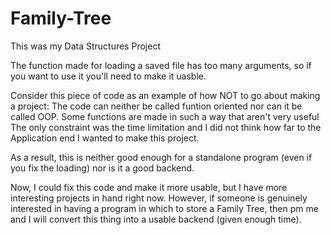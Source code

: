 # Family-Tree
This was my Data Structures Project

The function made for loading a saved file has too many arguments, so if you want to use it you'll need to make it uasble.

Consider this piece of code as an example of how NOT to go about making a project:
  The code can neither be called funtion oriented nor can it be called OOP.
  Some functions are made in such a way that aren't very useful
  The only constraint was the time limitation and I did not think how far to the Application end I wanted to make this project.
  
  As a result, this is neither good enough for a standalone program (even if you fix the loading) nor is it a good backend.
  
Now, I could fix this code and make it more usable, but I have more interesting projects in hand right now.
However, if someone is genuinely interested in having a program in which to store a Family Tree, then pm me and I will convert this thing into a usable backend (given enough time).

